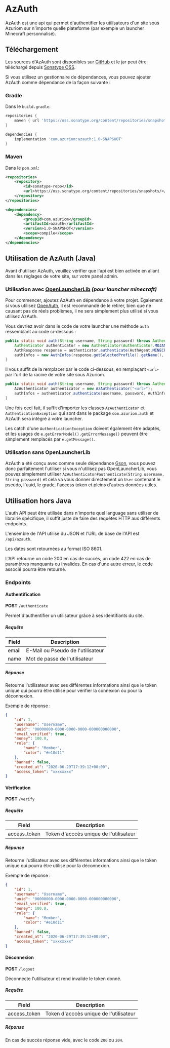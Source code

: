 # AzAuth

AzAuth est une api qui permet d'authentifier les utilisateurs d'un site sous Azuriom sur n'importe quelle plateforme
(par exemple un launcher Minecraft personnalisé).

## Téléchargement

Les sources d'AzAuth sont disponibles sur [GitHub](https://github.com/Azuriom/AzAuth)
et le jar peut être téléchargé depuis
[Sonatype OSS](https://oss.sonatype.org/service/local/repositories/snapshots/content/com/azuriom/azauth/1.0-SNAPSHOT/azauth-1.0-20200221.223801-1.jar).

Si vous utilisez un gestionnaire de dépendances, vous pouvez ajouter AzAuth comme
dépendance de la façon suivante :

### Gradle

Dans le `build.gradle`:
```groovy
repositories {
    maven { url 'https://oss.sonatype.org/content/repositories/snapshots/' }
}
```
```groovy
dependencies {
    implementation 'com.azuriom:azauth:1.0-SNAPSHOT'
}
```

### Maven

Dans le `pom.xml`:
```xml
<repositories>
    <repository>
        <id>sonatype-repo</id>
        <url>https://oss.sonatype.org/content/repositories/snapshots/</url>
    </repository>
</repositories>
```
```xml
<dependencies>
    <dependency>
        <groupId>com.azuriom</groupId>
        <artifactId>azauth</artifactId>
        <version>1.0-SNAPSHOT</version>
        <scope>compile</scope>
    </dependency>
</dependencies>
```

## Utilisation de AzAuth (Java)

Avant d'utiliser AzAuth, veuillez vérifier que l'api est bien activée en allant
dans les réglages de votre site, sur votre panel admin.

### Utilisation avec [OpenLauncherLib](https://github.com/Litarvan/OpenLauncherLib/) _(pour launcher minecraft)_

Pour commencer, ajoutez AzAuth en dépendance à votre projet.
Également si vous utilisez [OpenAuth](https://github.com/Litarvan/OpenAuth/), il est recommandé de le retirer,
bien que ne causant pas de réels problèmes, il ne sera simplement plus utilisé si vous utilisez AzAuth.

Vous devriez avoir dans le code de votre launcher une méthode `auth` ressemblant au code ci-dessous :
```java
public static void auth(String username, String password) throws AuthenticationException {
    Authenticator authenticator = new Authenticator(Authenticator.MOJANG_AUTH_URL, AuthPoints.NORMAL_AUTH_POINTS);
    AuthResponse response = authenticator.authenticate(AuthAgent.MINECRAFT, username, password, "");
    authInfos = new AuthInfos(response.getSelectedProfile().getName(), response.getAccessToken(), response.getSelectedProfile().getId());
}
```
Il vous suffit de la remplacer par le code ci-dessous, en remplaçant `<url>` par l'url de la racine de votre site sous Azuriom.
```java
public static void auth(String username, String password) throws AuthenticationException, IOException {
    AzAuthenticator authenticator = new AzAuthenticator("<url>");
    authInfos = authenticator.authenticate(username, password, AuthInfos.class);
}
```
Une fois ceci fait, il suffit d'importer les classes `AzAuthenticator` et
`AuthenticationException` qui sont dans le package `com.azuriom.auth` et AzAuth sera
intégré à votre launcher.

Les catch d'une `AuthenticationException` doivent également être adaptés,
et les usages de `e.getErrorModel().getErrorMessage()` peuvent être simplement 
remplacés par `e.getMessage()`.

### Utilisation sans OpenLauncherLib

AzAuth a été conçu avec comme seule dépendance [Gson](https://github.com/google/gson), vous pouvez donc parfaitement l'utiliser si vous n'utilisez pas
OpenLauncherLib, vous pouvez simplement utiliser `AzAuthenticator#authenticate(String username, String password)` et cela va
vous donner directement un `User` contenant le pseudo, l'uuid, le grade, l'access token et pleins d'autres données utiles.

## Utilisation hors Java

L'auth API peut être utilisée dans n'importe quel language sans utiliser de librairie
spécifique, il suffit juste de faire des requêtes HTTP aux différents endpoints.

L'ensemble de l'API utilise du JSON et l'URL de base de l'API est `/api/azauth`.

Les dates sont retournées au format ISO 8601.

L'API retourne un code 200 en cas de succès, un code 422 en cas de paramètres manquants
ou invalides. En cas d'une autre erreur, le code associé pourra être retourné. 

### Endpoints

#### Authentification

**POST** `/authenticate`

Permet d'authentifier un utilisateur grâce à ses identifiants du site.

##### Requête
| Field |            Description            |
| ----- | --------------------------------- |
| email | E-Mail ou Pseudo de l'utilisateur |
| name  |   Mot de passe de l'utilisateur   |

##### Réponse

Retourne l'utilisateur avec ses différentes informations ainsi que le token unique
qui pourra être utilisé pour vérifier la connexion ou pour la déconnexion.

Exemple de réponse :
```json
{
    "id": 1,
    "username": "Username",
    "uuid": "00000000-0000-0000-0000-000000000000",
    "email_verified": true,
    "money": 100.0,
    "role": {
        "name": "Member",
        "color": "#e10d11"
    },
    "banned": false,
    "created_at": "2020-06-29T17:39:12+00:00",
    "access_token": "xxxxxxxx"
}
```

#### Vérification

**POST** `/verify`

##### Requête
|     Field    |               Description              |
| ------------ | -------------------------------------- |
| access_token | Token d'acccès unique de l'utilisateur |

##### Réponse

Retourne l'utilisateur avec ses différentes informations ainsi que le token unique
qui pourra être utilisé pour la déconnexion.

Exemple de réponse :
```json
{
    "id": 1,
    "username": "Username",
    "uuid": "00000000-0000-0000-0000-000000000000",
    "email_verified": true,
    "money": 100.0,
    "role": {
        "name": "Member",
        "color": "#e10d11"
    },
    "banned": false,
    "created_at": "2020-06-29T17:39:12+00:00",
    "access_token": "xxxxxxxx"
}
```

#### Déconnexion

**POST** `/logout`

Déconnecte l'utilisateur et rend invalide le token donné.

##### Requête
|     Field    |               Description              |
| ------------ | -------------------------------------- |
| access_token | Token d'acccès unique de l'utilisateur |

##### Réponse

En cas de succès réponse vide, avec le code `200` ou `204`.
